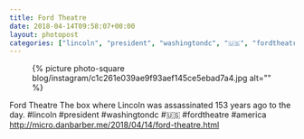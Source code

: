 ```yaml
---
title: Ford Theatre
date: 2018-04-14T09:58:07+00:00
layout: photopost
categories: ["lincoln", "president", "washingtondc", "🇺🇸", "fordtheatre", "america", "photos", "instagram"]
---
```


<figure class="photo photo--square">
  {% picture photo-square blog/instagram/c1c261e039ae9f93aef145ce5ebad7a4.jpg alt="" %}
</figure>

Ford Theatre
The box where Lincoln was assassinated 153 years ago to the day.
#lincoln #president #washingtondc #🇺🇸 #fordtheatre #america
http://micro.danbarber.me/2018/04/14/ford-theatre.html
